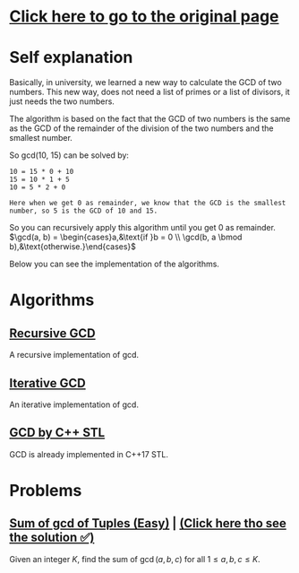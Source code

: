 # [Click here to go to the original page](https://cp-algorithms.com/algebra/euclid-algorithm.html)

# Self explanation
Basically, in university, we learned a new way to calculate the GCD of two numbers.
This new way, does not need a list of primes or a list of divisors, it just needs the two numbers.

The algorithm is based on the fact that the GCD of two numbers is the same as the GCD of the remainder of the division of the two numbers and the smallest number.

So gcd(10, 15) can be solved by:
```
10 = 15 * 0 + 10
15 = 10 * 1 + 5
10 = 5 * 2 + 0

Here when we get 0 as remainder, we know that the GCD is the smallest number, so 5 is the GCD of 10 and 15.
```

So you can recursively apply this algorithm until you get 0 as remainder.  
$\gcd(a, b) = \begin{cases}a,&\text{if }b = 0 \\ \gcd(b, a \bmod b),&\text{otherwise.}\end{cases}$

Below you can see the implementation of the algorithms.

# Algorithms
## [Recursive GCD](/01Algebra/01Fundamentals/02GCD/algorithms/recursive.cpp)
A recursive implementation of gcd.

## [Iterative GCD](/01Algebra/01Fundamentals/02GCD/algorithms/iterative.cpp)
An iterative implementation of gcd.

## [GCD by C++ STL](https://en.cppreference.com/w/cpp/numeric/gcd)
GCD is already implemented in C++17 STL.

# Problems
## [Sum of gcd of Tuples (Easy)](https://vjudge.net/problem/AtCoder-abc162_c) | [(Click here tho see the solution  ✅)](/01Algebra/01Fundamentals/02GCD/problems/01SumOfGcdOfTuplesEasy.cpp)
Given an integer $K$, find the sum of $\gcd(a, b, c)$ for all $1 \leq a, b, c \leq K$.

